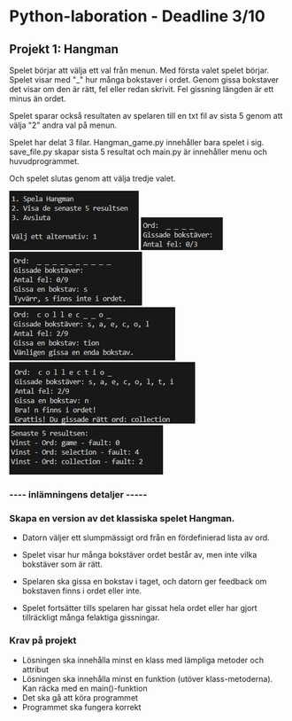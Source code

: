 # Python-laboration - Deadline 3/10

## Projekt 1: Hangman

Spelet börjar att välja ett val från menun. Med första valet spelet börjar. Spelet visar med "_" hur många bokstaver i ordet. Genom gissa bokstaver det visar om den är rätt, fel eller redan skrivit. Fel gissning längden är ett minus än ordet. 

Spelet sparar också resultaten av spelaren till en txt fil av sista 5 genom att välja "2" andra val på menun.

Spelet har delat 3 filar. Hangman_game.py innehåller bara spelet i sig. save_file.py skapar sista 5 resultat och main.py är innehåller menu och huvudprogrammet.

Och spelet slutas genom att välja tredje valet.


![menu](/week3-lab/img/1.jpg "menu")
![menu](/week3-lab/img/2.jpg "menu")
![menu](/week3-lab/img/3.jpg "menu")
![menu](/week3-lab/img/4.jpg "menu")
![menu](/week3-lab/img/5.jpg "menu")
![menu](/week3-lab/img/6.jpg "menu")


### ---- inlämningens detaljer -----
### Skapa en version av det klassiska spelet Hangman.

- Datorn väljer ett slumpmässigt ord från en fördefinierad lista av ord.

- Spelet visar hur många bokstäver ordet består av, men inte vilka bokstäver som är rätt.

- Spelaren ska gissa en bokstav i taget, och datorn ger feedback om bokstaven finns i ordet eller inte.

- Spelet fortsätter tills spelaren har gissat hela ordet eller har gjort tillräckligt många felaktiga gissningar.

### Krav på projekt
- Lösningen ska innehålla minst en klass med lämpliga metoder och attribut
- Lösningen ska innehålla minst en funktion (utöver klass-metoderna). Kan räcka med en main()-funktion
- Det ska gå att köra programmet
- Programmet ska fungera korrekt
